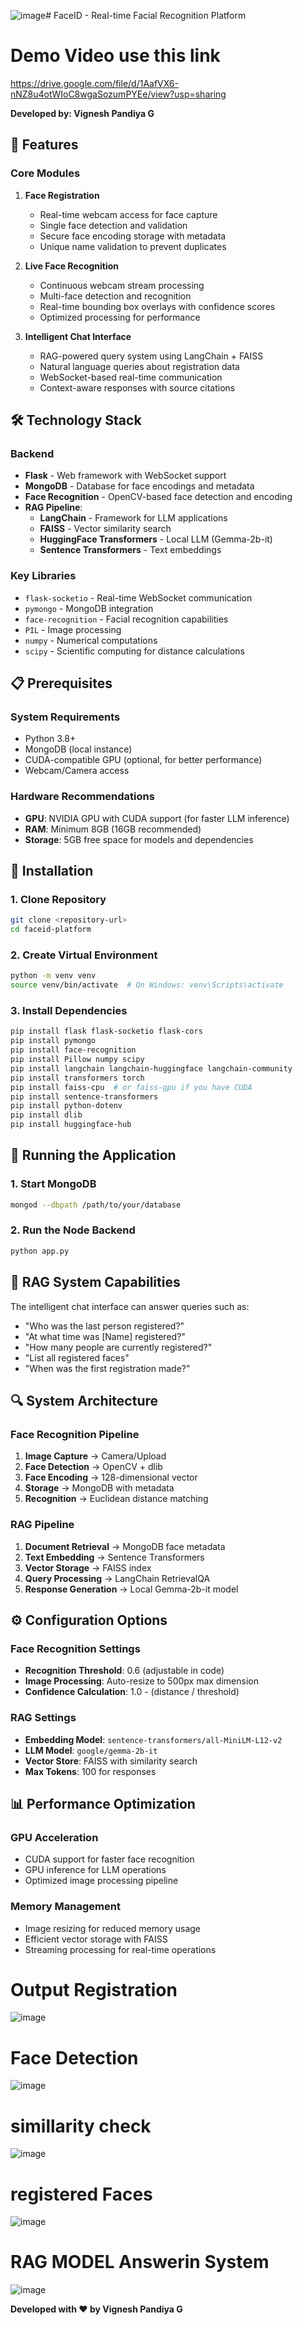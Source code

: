 ![image](https://github.com/user-attachments/assets/bccb3861-617a-427a-bde9-b75fcb3f1150)# FaceID - Real-time Facial Recognition Platform

# Demo Video use this link
https://drive.google.com/file/d/1AafVX6-nNZ8u4otWIoC8wgaSozumPYEe/view?usp=sharing


**Developed by: Vignesh Pandiya G**

## 🚀 Features

### Core Modules

1. **Face Registration**
   - Real-time webcam access for face capture
   - Single face detection and validation
   - Secure face encoding storage with metadata
   - Unique name validation to prevent duplicates

2. **Live Face Recognition**
   - Continuous webcam stream processing
   - Multi-face detection and recognition
   - Real-time bounding box overlays with confidence scores
   - Optimized processing for performance

3. **Intelligent Chat Interface**
   - RAG-powered query system using LangChain + FAISS
   - Natural language queries about registration data
   - WebSocket-based real-time communication
   - Context-aware responses with source citations

## 🛠️ Technology Stack

### Backend
- **Flask** - Web framework with WebSocket support
- **MongoDB** - Database for face encodings and metadata
- **Face Recognition** - OpenCV-based face detection and encoding
- **RAG Pipeline**:
  - **LangChain** - Framework for LLM applications
  - **FAISS** - Vector similarity search
  - **HuggingFace Transformers** - Local LLM (Gemma-2b-it)
  - **Sentence Transformers** - Text embeddings

### Key Libraries
- `flask-socketio` - Real-time WebSocket communication
- `pymongo` - MongoDB integration
- `face-recognition` - Facial recognition capabilities
- `PIL` - Image processing
- `numpy` - Numerical computations
- `scipy` - Scientific computing for distance calculations

## 📋 Prerequisites

### System Requirements
- Python 3.8+
- MongoDB (local instance)
- CUDA-compatible GPU (optional, for better performance)
- Webcam/Camera access

### Hardware Recommendations
- **GPU**: NVIDIA GPU with CUDA support (for faster LLM inference)
- **RAM**: Minimum 8GB (16GB recommended)
- **Storage**: 5GB free space for models and dependencies

## 🔧 Installation

### 1. Clone Repository
```bash
git clone <repository-url>
cd faceid-platform
```

### 2. Create Virtual Environment
```bash
python -m venv venv
source venv/bin/activate  # On Windows: venv\Scripts\activate
```

### 3. Install Dependencies
```bash
pip install flask flask-socketio flask-cors
pip install pymongo
pip install face-recognition
pip install Pillow numpy scipy
pip install langchain langchain-huggingface langchain-community
pip install transformers torch
pip install faiss-cpu  # or faiss-gpu if you have CUDA
pip install sentence-transformers
pip install python-dotenv
pip install dlib
pip install huggingface-hub
```


## 🚀 Running the Application

### 1. Start MongoDB
```bash
mongod --dbpath /path/to/your/database
```

### 2. Run the Node Backend
```bash
python app.py
```


## 🧠 RAG System Capabilities

The intelligent chat interface can answer queries such as:
- "Who was the last person registered?"
- "At what time was [Name] registered?"
- "How many people are currently registered?"
- "List all registered faces"
- "When was the first registration made?"

## 🔍 System Architecture

### Face Recognition Pipeline
1. **Image Capture** → Camera/Upload
2. **Face Detection** → OpenCV + dlib
3. **Face Encoding** → 128-dimensional vector
4. **Storage** → MongoDB with metadata
5. **Recognition** → Euclidean distance matching

### RAG Pipeline
1. **Document Retrieval** → MongoDB face metadata
2. **Text Embedding** → Sentence Transformers
3. **Vector Storage** → FAISS index
4. **Query Processing** → LangChain RetrievalQA
5. **Response Generation** → Local Gemma-2b-it model

## ⚙️ Configuration Options

### Face Recognition Settings
- **Recognition Threshold**: 0.6 (adjustable in code)
- **Image Processing**: Auto-resize to 500px max dimension
- **Confidence Calculation**: 1.0 - (distance / threshold)

### RAG Settings
- **Embedding Model**: `sentence-transformers/all-MiniLM-L12-v2`
- **LLM Model**: `google/gemma-2b-it`
- **Vector Store**: FAISS with similarity search
- **Max Tokens**: 100 for responses

## 📊 Performance Optimization

### GPU Acceleration
- CUDA support for faster face recognition
- GPU inference for LLM operations
- Optimized image processing pipeline

### Memory Management
- Image resizing for reduced memory usage
- Efficient vector storage with FAISS
- Streaming processing for real-time operations

# Output Registration
![image](https://github.com/user-attachments/assets/89d626e1-7aac-4f70-beef-aab4dbdc5986)

# Face Detection 
![image](https://github.com/user-attachments/assets/7d0e20d5-d171-4ba9-9994-53b5099140b8)

# simillarity check 
![image](https://github.com/user-attachments/assets/8c1c5a58-0c68-4555-abda-3a0def266b26)

# registered Faces
![image](https://github.com/user-attachments/assets/cf8ffa75-acb3-4eb9-86cc-0dc26fece453)

# RAG MODEL Answerin System
![image](https://github.com/user-attachments/assets/5c39e50a-eede-40cd-b160-e486405c0fc3)


**Developed with ❤️ by Vignesh Pandiya G**
